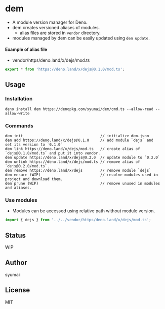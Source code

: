 # dem

- A module version manager for Deno.
- dem creates versioned aliases of modules.
  - alias files are stored in `vendor` directory.
- modules managed by dem can be easily updated using `dem update`.

#### Example of alias file

- vendor/https/deno.land/x/dejs/mod.ts

```ts
export * from 'https://deno.land/x/dejs@0.1.0/mod.ts';
```

## Usage

### Installation

```console
deno install dem https://denopkg.com/syumai/dem/cmd.ts --allow-read --allow-write
```

### Commands

```console
dem init                                   // initialize dem.json
dem add https://deno.land/x/dejs@0.1.0     // add module `dejs` and set its version to `0.1.0`
dem link https://deno.land/x/dejs/mod.ts   // create alias of `dejs@0.1.0/mod.ts` and put it into vendor.
dem update https://deno.land/x/dejs@0.2.0  // update module to `0.2.0`
dem unlink https://deno.land/x/dejs/mod.ts // remove alias of `dejs@0.2.0/mod.ts`.
dem remove https://deno.land/x/dejs        // remove module `dejs`
dem ensure (WIP)                           // resolve modules used in project and download them.
dem prune (WIP)                            // remove unused in modules and aliases.
```

### Use modules

- Modules can be accessed using relative path without module version.

```ts
import { dejs } from '../../vendor/https/deno.land/x/dejs/mod.ts';
```

## Status

WIP

## Author

syumai

## License

MIT
